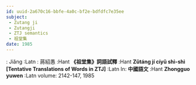 ```yaml
---
id: uuid-2a670c16-bbfe-4a0c-bf2e-bdfdfc7e35ee
subject: 
 - Zutang ji
 - Zutangji
 - ZTJ semantics
 - 祖堂集
date: 1985
---
```


: Jiǎng :Latn
: 蔣紹愚 :Hant
**《祖堂集》詞語試釋** :Hant
**Zǔtáng jí cíyǔ shì-shì [Tentative Translations of Words in ZTJ]** :Latn
In: 
**中國語文** :Hant
**Zhongguo yuwen** :Latn
volume: 2142-147, 1985